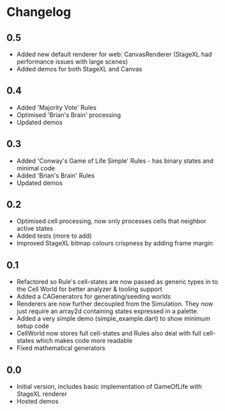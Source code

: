 # Changelog

## 0.5

- Added new default renderer for web: CanvasRenderer (StageXL had performance issues with large scenes)
- Added demos for both StageXL and Canvas

## 0.4

- Added 'Majority Vote' Rules
- Optimised 'Brian's Brain' processing
- Updated demos


## 0.3

- Added 'Conway's Game of Life Simple' Rules - has binary states and minimal code
- Added 'Brian's Brain' Rules
- Updated demos


## 0.2

- Optimised cell processing, now only processes cells that neighbor active states
- Added tests (more to add)
- Improved StageXL bitmap colours crispness by adding frame margin 
## 0.1

- Refactored so Rule's cell-states are now passed as generic types in to the Cell World for better analyzer & tooling support
- Added a CAGenerators for generating/seeding worlds
- Renderers are now further decoupled from the Simulation. They now just require an array2d containing states expressed in a palette.
- Added a very simple demo (simple_example.dart) to show minimum setup code
- CellWorld now stores full cell-states and Rules also deal with full cell-states which makes code more readable
- Fixed mathematical generators

## 0.0

- Initial version, includes basic implementation of GameOfLife with StageXL renderer
- Hosted demos
